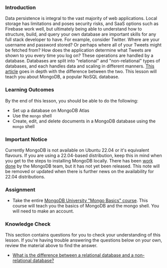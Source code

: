 ### Introduction
Data persistence is integral to the vast majority of web applications. Local storage has limitations and poses security risks, and SaaS options such as Firebase work well, but ultimately being able to understand how to structure, build, and query your own database are important skills for any full stack developer to have. For example, consider Twitter. Where are your username and password stored? Or perhaps where all of your Tweets might be fetched from? How does the application determine what Tweets are shown to you every time you log on? These operations are handled by a database. Databases are split into "relational" and "non-relational" types of databases, and each handles data and scaling in different manners. [This article](https://circleci.com/blog/SQL-vs-NoSQL-databases/) goes in depth with the difference between the two. This lesson will teach you about MongoDB, a popular NoSQL database.

### Learning Outcomes

By the end of this lesson, you should be able to do the following:

- Set up a database on MongoDB Atlas
- Use the `mongo` shell
- Create, edit, and delete documents in a MongoDB database using the `mongo` shell

<div class="lesson-note" markdown="1">

### Important Notice

Currently MongoDB is not available on Ubuntu 22.04 or it's equivalent flavours. If you are using a 22.04-based distribution, keep this in mind when you get to the steps to installing MongoDB locally. There has been [work done](https://jira.mongodb.org/browse/SERVER-62300) by the MongoDB team, but it has not yet been released. This note will be removed or updated when there is further news on the availability for 22.04 distributions.

</div>

### Assignment

<div class="lesson-content__panel" markdown="1">

- Take the entire [MongoDB University "Mongo Basics" course](https://university.mongodb.com/courses/M001/about). This course will teach you the basics of MongoDB and the mongo shell. You will need to make an account.

</div>

### Knowledge Check

This section contains questions for you to check your understanding of this lesson. If you're having trouble answering the questions below on your own, review the material above to find the answer.

* <a class="knowledge-check-link" href="https://circleci.com/blog/SQL-vs-NoSQL-databases/">What is the difference between a relational database and a non-relational database?</a>
